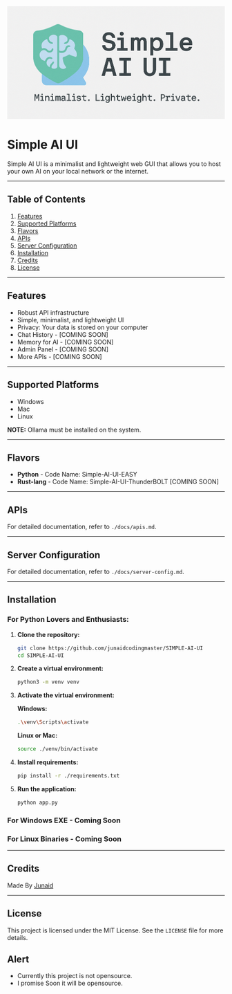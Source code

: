 ![banner of Simple AI UI](./static/logo/banner.png)

# Simple AI UI

Simple AI UI is a minimalist and lightweight web GUI that allows you to host your own AI on your local network or the internet.

---

## Table of Contents

1. [Features](#features)
2. [Supported Platforms](#supported-platforms)
3. [Flavors](#flavors)
4. [APIs](#apis)
5. [Server Configuration](#server-configuration)
6. [Installation](#installation)
7. [Credits](#credits)
8. [License](#license)

---

## Features

- Robust API infrastructure
- Simple, minimalist, and lightweight UI
- Privacy: Your data is stored on your computer
- Chat History - [COMING SOON]
- Memory for AI - [COMING SOON]
- Admin Panel - [COMING SOON]
- More APIs - [COMING SOON]

---

## Supported Platforms

- Windows
- Mac
- Linux

**NOTE:** Ollama must be installed on the system.

---

## Flavors

- **Python** - Code Name: Simple-AI-UI-EASY
- **Rust-lang** - Code Name: Simple-AI-UI-ThunderBOLT [COMING SOON]

---

## APIs

For detailed documentation, refer to `./docs/apis.md`.

---

## Server Configuration

For detailed documentation, refer to `./docs/server-config.md`.

---

## Installation

### For Python Lovers and Enthusiasts:

1. **Clone the repository:**
   ```bash
   git clone https://github.com/junaidcodingmaster/SIMPLE-AI-UI
   cd SIMPLE-AI-UI
   ```

2. **Create a virtual environment:**
   ```bash
   python3 -m venv venv
   ```

3. **Activate the virtual environment:**

   **Windows:**
   ```bash
   .\venv\Scripts\activate
   ```

   **Linux or Mac:**
   ```bash
   source ./venv/bin/activate
   ```

4. **Install requirements:**
   ```bash
   pip install -r ./requirements.txt
   ```

5. **Run the application:**
   ```bash
   python app.py
   ```

### For Windows EXE - Coming Soon

### For Linux Binaries - Coming Soon

---

## Credits
Made By [Junaid](https://abujuni.dev)

---

## License

This project is licensed under the MIT License. See the `LICENSE` file for more details.

## Alert
- Currently this project is not opensource.
- I promise Soon it will be opensource.